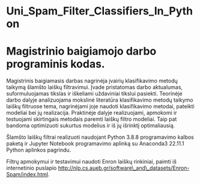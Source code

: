 # Uni_Spam_Filter_Classifiers_In_Python

# Magistrinio baigiamojo darbo programinis kodas.

Magistrinis baigiamasis darbas nagrinėja įvairių klasifikavimo metodų taikymą šlamšto laiškų filtravimui. Įvade pristatomas darbo aktualumas, suformuluojamas tikslas ir iškeliami uždaviniai tikslui pasiekti. Teorinėje darbo dalyje analizuojama mokslinė literatūra klasifikavimo metodų taikymo laiškų filtruose tema, nagrinėjami joje naudoti klasifikavimo metodai, pateikti modeliai bei jų realizacija. Praktinėje dalyje realizuojami, apmokomi ir testuojami skirtingais metodais paremti laiškų filtro modeliai. Taip pat bandoma optimizuoti sukurtus modelius ir iš jų išrinktį optimaliausią.

Šlamšto laiškų filtrai realizuoti naudojant Python 3.8.8 programavimo kalbos paketą ir Jupyter Notebook programavimo aplinką su Anaconda3 22.11.1 Python aplinkos pagrindu.

Filtrų apmokymui ir testavimui naudoti Enron laiškų rinkiniai, paimti iš internetinio puslapio http://nlp.cs.aueb.gr/software\_and\_datasets/Enron-Spam/index.html.
